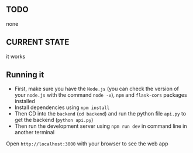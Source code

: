 ## TODO
none

## CURRENT STATE
it works

## Running it
- First, make sure you have the `Node.js` (you can check the version of your `node.js` with the command `node -v`), `npm` and `flask-cors` packages installed
- Install dependencies using `npm install`
- Then CD into the `backend` (`cd backend`) and run the python file `api.py` to get the backend (`python api.py`)
- Then run the development server using `npm run dev` in command line in another terminal

Open `http://localhost:3000` with your browser to see the web app
